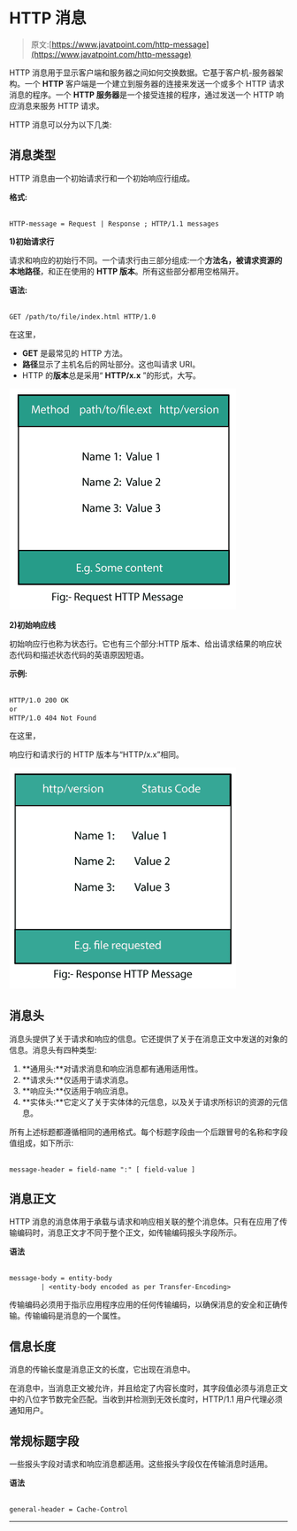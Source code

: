 # HTTP 消息

> 原文:[https://www.javatpoint.com/http-message](https://www.javatpoint.com/http-message)

HTTP 消息用于显示客户端和服务器之间如何交换数据。它基于客户机-服务器架构。一个 **HTTP** 客户端是一个建立到服务器的连接来发送一个或多个 HTTP 请求消息的程序。一个 **HTTP 服务器**是一个接受连接的程序，通过发送一个 HTTP 响应消息来服务 HTTP 请求。

HTTP 消息可以分为以下几类:

## 消息类型

HTTP 消息由一个初始请求行和一个初始响应行组成。

**格式:**

```

HTTP-message = Request | Response ; HTTP/1.1 messages

```

**1)初始请求行**

请求和响应的初始行不同。一个请求行由三部分组成:一个**方法名，被请求资源的本地路径**，和正在使用的 **HTTP 版本**。所有这些部分都用空格隔开。

**语法:**

```

GET /path/to/file/index.html HTTP/1.0

```

在这里，

*   **GET** 是最常见的 HTTP 方法。
*   **路径**显示了主机名后的网址部分。这也叫请求 URI。
*   HTTP 的**版本**总是采用“ **HTTP/x.x** ”的形式，大写。

![HTTP Message](img/962cafe928cf3e0091e05c9c8623a42f.png)

**2)初始响应线**

初始响应行也称为状态行。它也有三个部分:HTTP 版本、给出请求结果的响应状态代码和描述状态代码的英语原因短语。

**示例:**

```

HTTP/1.0 200 OK
or
HTTP/1.0 404 Not Found

```

在这里，

响应行和请求行的 HTTP 版本与“HTTP/x.x”相同。

![HTTP Message](img/0e4374f3c6a7d86d0207f8b4cc6029ad.png)

## 消息头

消息头提供了关于请求和响应的信息。它还提供了关于在消息正文中发送的对象的信息。消息头有四种类型:

1.  **通用头:**对请求消息和响应消息都有通用适用性。
2.  **请求头:**仅适用于请求消息。
3.  **响应头:**仅适用于响应消息。
4.  **实体头:**它定义了关于实体体的元信息，以及关于请求所标识的资源的元信息。

所有上述标题都遵循相同的通用格式。每个标题字段由一个后跟冒号的名称和字段值组成，如下所示:

```

message-header = field-name ":" [ field-value ]

```

## 消息正文

HTTP 消息的消息体用于承载与请求和响应相关联的整个消息体。只有在应用了传输编码时，消息正文才不同于整个正文，如传输编码报头字段所示。

**语法**

```

message-body = entity-body
        | <entity-body encoded as per Transfer-Encoding>

```

传输编码必须用于指示应用程序应用的任何传输编码，以确保消息的安全和正确传输。传输编码是消息的一个属性。

## 信息长度

消息的传输长度是消息正文的长度，它出现在消息中。

在消息中，当消息正文被允许，并且给定了内容长度时，其字段值必须与消息正文中的八位字节数完全匹配。当收到并检测到无效长度时，HTTP/1.1 用户代理必须通知用户。

## 常规标题字段

一些报头字段对请求和响应消息都适用。这些报头字段仅在传输消息时适用。

**语法**

```

general-header = Cache-Control

```

* * *